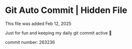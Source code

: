 # Git Auto Commit | Hidden File

This file was added Feb 12, 2025

Just for fun and keeping my daily git commit active 🤪

commit number: 263236
